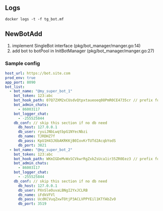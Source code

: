 ## Logs
```shell script
docker logs -t -f tg_bot.mf
```

## NewBotAdd
1. implement SingleBot interface (pkg/bot_manager/manger.go:14)
1. add bot to botPool in InitBotManager (pkg/bot_manager/manger.go:27)

### Sample config
```yaml
host_url: https://bot.site.com
prod_env: true
app_port: 8090
bot_list:
  - bot_name: "@my_super_bot_1"
    bot_token: 123:abc
    bot_hook_path: 07Q7ZXM2xCUsdvQtpxtaueoeq08PmR0CE4735cr // prefix for webhook updates
    bot_admin_chats:
      - 86003117
    bot_logger_chat:
      - -255525844
    db_conf: // skip this section if no db need
      db_host: 127.0.0.1
      db_user: ryuiJNbLwqtbpG1NYecNbzi
      db_name: TJRDHZ7f
      db_pass: KpU1H43J6bAKRKKjB0IovKrTUTd2AcqbYodS
      db_port: 3821
  - bot_name: "@my_super_bot_2"
    bot_token: 123:abc
    bot_hook_path: WKmIGDeMvWxSCVkwrRgZxkZsUca1ir35ZR0Eez3 // prefix for webhook updates
    bot_admin_chats:
      - 86003117
    bot_logger_chat:
      - -255525844
    db_conf: // skip this section if no db need
      db_host: 127.0.0.1
      db_user: PXnSleOuvaLBNgI2YxJCLRB
      db_name: iFdkVFVl
      db_pass: UcdKCVuqZxwTOtjP3ACLVPPYEil1KTfAbZvO
      db_port: 3519

```